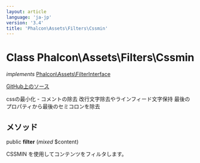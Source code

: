 ```yaml
---
layout: article
language: 'ja-jp'
version: '3.4'
title: 'Phalcon\Assets\Filters\Cssmin'
---
```


# Class **Phalcon\Assets\Filters\Cssmin**

*implements* [Phalcon\Assets\FilterInterface](/3.4/en/api/Phalcon_Assets_FilterInterface)

<a href="https://github.com/phalcon/cphalcon/tree/v3.4.0/phalcon/assets/filters/cssmin.zep" class="btn btn-default btn-sm">GitHub上のソース</a>

cssの最小化 - コメントの除去 改行文字除去やラインフィード文字保持 最後のプロパティから最後のセミコロンを除去

## メソッド

public **filter** (*mixed* $content)

CSSMIN を使用してコンテンツをフィルタします。